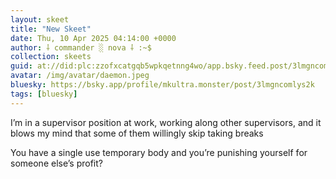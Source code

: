 ```yaml
---
layout: skeet
title: "New Skeet"
date: Thu, 10 Apr 2025 04:14:00 +0000
author: ⸸ commander ░ nova ⸸ :~$
collection: skeets
guid: at://did:plc:zzofxcatgqb5wpkqetnng4wo/app.bsky.feed.post/3lmgncomlys2k
avatar: /img/avatar/daemon.jpeg
bluesky: https://bsky.app/profile/mkultra.monster/post/3lmgncomlys2k
tags: [bluesky]
---
```


I’m in a supervisor position at work, working along other supervisors, and it blows my mind that some of them willingly skip taking breaks

You have a single use temporary body and you’re punishing yourself for someone else’s profit?
